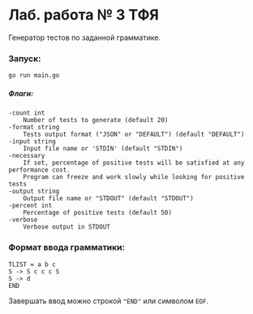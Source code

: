 # Лаб. работа № 3 ТФЯ

Генератор тестов по заданной грамматике.
### Запуск:

```
go run main.go
```

##### Флаги:

```
-count int
    Number of tests to generate (default 20)
-format string
    Tests output format ("JSON" or "DEFAULT") (default "DEFAULT")
-input string
    Input file name or 'STDIN' (default "STDIN")
-necessary
    If set, percentage of positive tests will be satisfied at any performance cost.
    Program can freeze and work slowly while looking for positive tests
-output string
    Output file name or "STDOUT" (default "STDOUT")
-percent int
    Percentage of positive tests (default 50)
-verbose
    Verbose output in STDOUT
```

### Формат ввода грамматики:

```
TLIST = a b c
S -> S c c c S
S -> d
END
```

Завершать ввод можно строкой `"END"` или символом `EOF`.